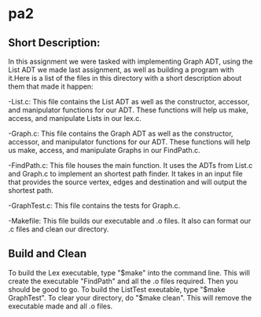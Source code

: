 # pa2

## Short Description:
In this assignment we were tasked with implementing Graph ADT, using the List ADT we made last assignment, as well as building a program with it.Here is a list of the files in this directory with a short description about them that made it happen:

-List.c: This file contains the List ADT as well as the constructor, accessor, and manipulator functions for our ADT. These functions will help us make, access, and manipulate Lists in our lex.c.

-Graph.c: This file contains the Graph ADT as well as the constructor, accessor, and manipulator functions for our ADT. These functions will help us make, access, and manipulate Graphs in our FindPath.c.

-FindPath.c: This file houses the main function. It uses the ADTs from List.c and Graph.c to implement an shortest path finder. It takes in an input file that provides the source vertex, edges and destination and will output the shortest path.

-GraphTest.c: This file contains the tests for Graph.c.

-Makefile: This file builds our executable and .o files. It also can format our .c files and clean our directory.

## Build and Clean
To build the Lex executable, type "$make" into the command line. This will create the executable "FindPath" and all the .o files required. Then you should be good to go. To build the ListTest exeutable, type "$make GraphTest". To clear your directory, do "$make clean". This will remove the executable made and all .o files.

